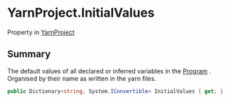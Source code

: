 # YarnProject.InitialValues

Property in [YarnProject](/docs/api/csharp/yarn.unity.yarnproject.md)

## Summary


The default values of all declared or inferred variables in the  <a href="yarn.unity.yarnproject.program.md">Program</a> . Organised by their name as written in the yarn
files.


```csharp
public Dictionary<string, System.IConvertible> InitialValues { get; }
```

